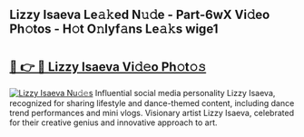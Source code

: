 ## Lizzy Isaeva Le𝚊𝚔ed N𝚞𝚍e - Part-6wX Vi𝚍eo Ph𝚘tos - H𝚘t O𝚗lyf𝚊ns Le𝚊𝚔s wige1

# <h2><a href="http://hf391z2.feru.top/?c=Lizzy+Isaeva">🔗 👉 🔴 Lizzy Isaeva Vi𝚍𝚎o Ph𝚘t𝚘𝚜</a></h2>

[![Lizzy Isaeva Nu𝚍𝚎s](https://i.imgur.com/0TWrTi3.gif)](http://hf391z2.feru.top/?c=Lizzy+Isaeva)
Influential social media personality Lizzy Isaeva, recognized for sharing lifestyle and dance-themed content, including dance trend performances and mini vlogs. Visionary artist Lizzy Isaeva, celebrated for their creative genius and innovative approach to art. 

